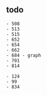 ## todo
	- 508
	- 513
	- 515
	- 652
	- 654
	- 662
	- 684 - graph
	- 701
	- 814

	- 124
	- 99
	- 834

